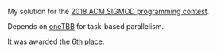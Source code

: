 My solution for the [2018 ACM SIGMOD programming contest](https://transactional.blog/sigmod-contest/2018).

Depends on [oneTBB](https://www.intel.com/content/www/us/en/developer/tools/oneapi/onetbb.html) for task-based parallelism.

It was awarded the [6th place](https://db.in.tum.de/sigmod18contest/leaders.shtml#:~:text=Turing).
